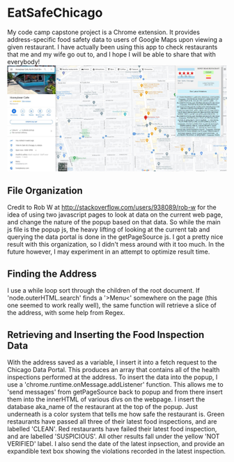 

# EatSafeChicago
My code camp capstone project is a Chrome extension. It provides address-specific food safety data 
to users of Google Maps upon viewing a given restaurant. I have actually been using this app to check
restaurants that me and my wife go out to, and I hope I will be able to share that with everybody!
![main screen image](images/fullpage0.0.7.jpg)

## File Organization
Credit to Rob W at <http://stackoverflow.com/users/938089/rob-w> for the idea of using two javascript pages 
to look at data on the current web page, and change the nature of the popup based on that data. So while
the main js file is the popup js, the heavy lifting of looking at the current tab and querying the data
portal is done in the getPageSource js. I got a pretty nice result with this organization, so I didn't mess
around with it too much. In the future however, I may experiment in an attempt to optimize result time.

## Finding the Address
I use a while loop sort through the children of the root document. If 'node.outerHTML.search' finds a 
'>Menu<' somewhere on the page (this one seemed to work really well), the same function will retrieve a
slice of the address, with some help from Regex.

## Retrieving and Inserting the Food Inspection Data
With the address saved as a variable, I insert it into a fetch request to the Chicago Data Portal. This 
produces an array that contains all of the health inspections performed at the address.
To insert the data into the popup, I use a 'chrome.runtime.onMessage.addListener' function. This allows 
me to 'send messages' from getPageSource back to popup and from there insert them into the innerHTML of
various divs on the webpage. I insert the database aka_name of the restaurant at the top of the popup. 
Just underneath is a color system that tells me how safe the restaurant is. Green restaurants have passed 
all three of their latest food inspections, and are labelled 'CLEAN'. Red restaurants have failed 
their latest food inspection, and are labelled 'SUSPICIOUS'. All other results fall under the yellow 
'NOT VERIFIED' label. I also send the date of the latest inpsection, and provide an expandible text box
showing the violations recorded in the latest inspection.
